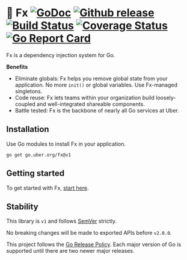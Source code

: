 # :unicorn: Fx [![GoDoc](https://pkg.go.dev/badge/go.uber.org/fx)](https://pkg.go.dev/go.uber.org/fx) [![Github release](https://img.shields.io/github/release/uber-go/fx.svg)](https://github.com/uber-go/fx/releases) [![Build Status](https://github.com/uber-go/fx/actions/workflows/go.yml/badge.svg)](https://github.com/uber-go/fx/actions/workflows/go.yml) [![Coverage Status](https://codecov.io/gh/uber-go/fx/branch/master/graph/badge.svg)](https://codecov.io/gh/uber-go/fx/branch/master) [![Go Report Card](https://goreportcard.com/badge/go.uber.org/fx)](https://goreportcard.com/report/go.uber.org/fx)

Fx is a dependency injection system for Go.

**Benefits**

- Eliminate globals: Fx helps you remove global state from your application.
  No more `init()` or global variables. Use Fx-managed singletons.
- Code reuse: Fx lets teams within your organization build loosely-coupled
  and well-integrated shareable components.
- Battle tested: Fx is the backbone of nearly all Go services at Uber.

## Installation

Use Go modules to install Fx in your application.

```shell
go get go.uber.org/fx@v1
```

## Getting started

To get started with Fx, [start here](docs/get-started/README.md).

## Stability

This library is `v1` and follows [SemVer](http://semver.org/) strictly.

No breaking changes will be made to exported APIs before `v2.0.0`.

This project follows the [Go Release Policy](https://golang.org/doc/devel/release.html#policy). Each major
version of Go is supported until there are two newer major releases.
